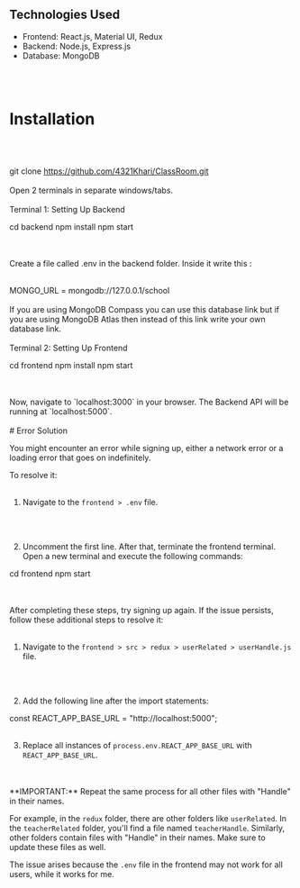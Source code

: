 ## Technologies Used

- Frontend: React.js, Material UI, Redux
- Backend: Node.js, Express.js
- Database: MongoDB

<br>
<br/>


# Installation
<br>
<br/>

git clone https://github.com/4321Khari/ClassRoom.git
<br>
<br/>
Open 2 terminals in separate windows/tabs.
<br>
<br/>
Terminal 1: Setting Up Backend 

cd backend
npm install
npm start

<br>
<br/>
Create a file called .env in the backend folder.
Inside it write this :
<br>
<br/>

MONGO_URL = mongodb://127.0.0.1/school
<br>
<br/>
If you are using MongoDB Compass you can use this database link but if you are using MongoDB Atlas then instead of this link write your own database link.
<br>
<br/>
Terminal 2: Setting Up Frontend

cd frontend
npm install
npm start

<br>
<br/>
Now, navigate to `localhost:3000` in your browser. 
The Backend API will be running at `localhost:5000`.
<br>
<br/>
# Error Solution

You might encounter an error while signing up, either a network error or a loading error that goes on indefinitely.

To resolve it:
<br>
<br/>

1. Navigate to the `frontend > .env` file.
<br>
<br/>

2. Uncomment the first line. After that, terminate the frontend terminal. Open a new terminal and execute the following commands:

cd frontend
npm start

<br>
<br/>
After completing these steps, try signing up again. If the issue persists, follow these additional steps to resolve it:
<br>
<br/>

1. Navigate to the `frontend > src > redux > userRelated > userHandle.js` file.
<br>
<br/>

2. Add the following line after the import statements:



const REACT_APP_BASE_URL = "http://localhost:5000";
<br>
<br/>


3. Replace all instances of `process.env.REACT_APP_BASE_URL` with `REACT_APP_BASE_URL`.

<br>
<br/>
**IMPORTANT:** Repeat the same process for all other files with "Handle" in their names.

For example, in the `redux` folder, there are other folders like `userRelated`. In the `teacherRelated` folder, you'll find a file named `teacherHandle`. Similarly, other folders contain files with "Handle" in their names. Make sure to update these files as well.

The issue arises because the `.env` file in the frontend may not work for all users, while it works for me.


 
 
